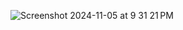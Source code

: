 ![Screenshot 2024-11-05 at 9 31 21 PM](https://github.com/user-attachments/assets/b084f032-81a7-4f37-b04a-d94872f3071e)
